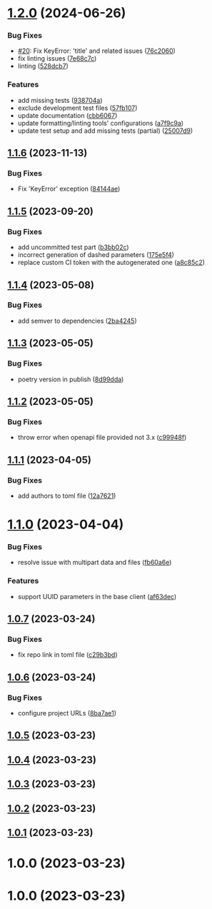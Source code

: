 # [1.2.0](https://github.com/sennder/python-client-generator/compare/1.1.6...1.2.0) (2024-06-26)


### Bug Fixes

* [#20](https://github.com/sennder/python-client-generator/issues/20): Fix KeyError: 'title' and related issues ([76c2060](https://github.com/sennder/python-client-generator/commit/76c20608b86b3818eb019877128eea1ab8792e2d))
* fix linting issues ([7e68c7c](https://github.com/sennder/python-client-generator/commit/7e68c7c43e7f43b3ebe5d092a46ff47b07ac40f3))
* linting ([528dcb7](https://github.com/sennder/python-client-generator/commit/528dcb7c717cf60bef04eebd55b30d279bcb2874))


### Features

* add missing tests ([938704a](https://github.com/sennder/python-client-generator/commit/938704a083baa1c89764dca8ace6e698d9d4e764))
* exclude development test files ([57fb107](https://github.com/sennder/python-client-generator/commit/57fb10726c07183eb879b1eeae4d730170d2f04d))
* update documentation ([cbb6067](https://github.com/sennder/python-client-generator/commit/cbb6067a931f449941b629a8015a9742250607b9))
* update formatting/linting tools' configurations ([a7f9c9a](https://github.com/sennder/python-client-generator/commit/a7f9c9a20df5bdd240df806fcf207c3ffed4ff34))
* update test setup and add missing tests (partial) ([25007d9](https://github.com/sennder/python-client-generator/commit/25007d9a24f8189a173ffb4e561b520050b35a14))

## [1.1.6](https://github.com/sennder/python-client-generator/compare/1.1.5...1.1.6) (2023-11-13)


### Bug Fixes

* Fix 'KeyError' exception ([84144ae](https://github.com/sennder/python-client-generator/commit/84144ae07460c5271e9095e827e3772776f21126))

## [1.1.5](https://github.com/sennder/python-client-generator/compare/1.1.4...1.1.5) (2023-09-20)


### Bug Fixes

* add uncommitted test part ([b3bb02c](https://github.com/sennder/python-client-generator/commit/b3bb02c7e6a1e5a3906c7bea58c5218e1d3e2400))
* incorrect generation of dashed parameters ([175e5f4](https://github.com/sennder/python-client-generator/commit/175e5f40173a1245836a8a6b66ac4e1539b3d967))
* replace custom CI token with the autogenerated one ([a8c85c2](https://github.com/sennder/python-client-generator/commit/a8c85c2a51ee3efae9f60b7558aff656654b20b8))

## [1.1.4](https://github.com/sennder/python-client-generator/compare/1.1.3...1.1.4) (2023-05-08)


### Bug Fixes

* add semver to dependencies ([2ba4245](https://github.com/sennder/python-client-generator/commit/2ba4245b79861a2c4866d53ba0b672798e7dbebf))

## [1.1.3](https://github.com/sennder/python-client-generator/compare/1.1.2...1.1.3) (2023-05-05)


### Bug Fixes

* poetry version in publish ([8d99dda](https://github.com/sennder/python-client-generator/commit/8d99dda0e23e278f2d10d58ca45be4f109e2ba24))

## [1.1.2](https://github.com/sennder/python-client-generator/compare/1.1.1...1.1.2) (2023-05-05)


### Bug Fixes

* throw error when openapi file provided not 3.x ([c99948f](https://github.com/sennder/python-client-generator/commit/c99948f70358a28f5f4414780d1cf5854c8d2c24))

## [1.1.1](https://github.com/sennder/python-client-generator/compare/1.1.0...1.1.1) (2023-04-05)


### Bug Fixes

* add authors to toml file ([12a7621](https://github.com/sennder/python-client-generator/commit/12a76216c4b6287ac5e35836a2a25124deb1375b))

# [1.1.0](https://github.com/sennder/python-client-generator/compare/1.0.7...1.1.0) (2023-04-04)


### Bug Fixes

* resolve issue with multipart data and files ([fb60a6e](https://github.com/sennder/python-client-generator/commit/fb60a6ea6f1567090ad0a6d4a3a5d9109623a991))


### Features

* support UUID parameters in the base client ([af63dec](https://github.com/sennder/python-client-generator/commit/af63deca84afde1ec524ed726de1ce7356196c72))

## [1.0.7](https://github.com/sennder/python-client-generator/compare/1.0.6...1.0.7) (2023-03-24)


### Bug Fixes

* fix repo link in toml file ([c29b3bd](https://github.com/sennder/python-client-generator/commit/c29b3bd12d407fe71ab58db543813a7bd6ed2501))

## [1.0.6](https://github.com/sennder/python-client-generator/compare/1.0.5...1.0.6) (2023-03-24)


### Bug Fixes

* configure project URLs ([8ba7ae1](https://github.com/sennder/python-client-generator/commit/8ba7ae1646528224fee206a91ceda4b7929f0948))

## [1.0.5](https://github.com/sennder/python-client-generator/compare/1.0.4...1.0.5) (2023-03-23)

## [1.0.4](https://github.com/sennder/python-client-generator/compare/1.0.3...1.0.4) (2023-03-23)

## [1.0.3](https://github.com/sennder/python-client-generator/compare/1.0.2...1.0.3) (2023-03-23)

## [1.0.2](https://github.com/sennder/python-client-generator/compare/1.0.1...1.0.2) (2023-03-23)

## [1.0.1](https://github.com/sennder/python-client-generator/compare/1.0.0...1.0.1) (2023-03-23)

# 1.0.0 (2023-03-23)

# 1.0.0 (2023-03-23)

